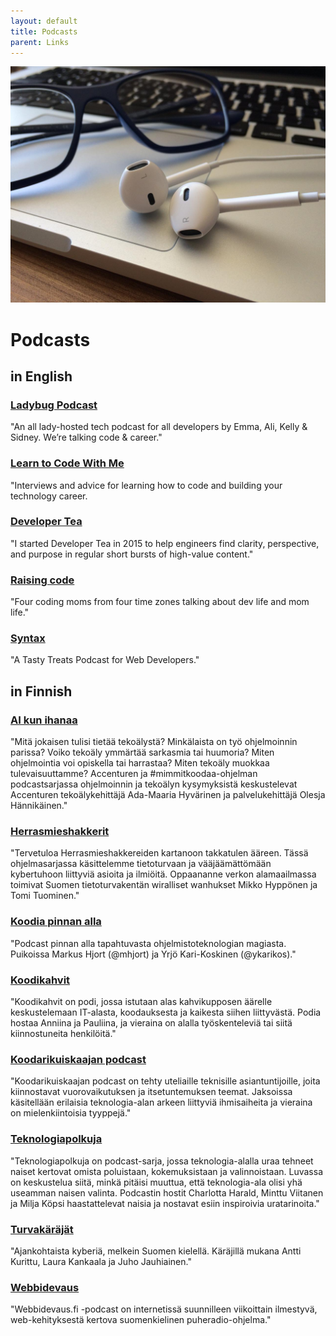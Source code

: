 ```yaml
---
layout: default
title: Podcasts
parent: Links
---
```

![jpg](/assets/podcasts.jpg)

# Podcasts

## in English

### [Ladybug Podcast](https://www.ladybug.dev/)
"An all lady-hosted tech podcast for all developers by Emma, Ali, Kelly & Sidney. We’re talking code & career."

### [Learn to Code With Me](https://learntocodewith.me/podcast/)
"Interviews and advice for learning how to code and building your technology career.

### [Developer Tea](https://developertea.com/)
"I started Developer Tea in 2015 to help engineers find clarity, perspective, and purpose in regular short bursts of high-value content."

### [Raising code](https://raisingcode.podbean.com/)
"Four coding moms from four time zones talking about dev life and mom life."

### [Syntax](https://syntax.fm/)
"A Tasty Treats Podcast for Web Developers."

## in Finnish

### [AI kun ihanaa](https://open.spotify.com/show/6vt0RIgU8MFz1ztHpzaH1s)
"Mitä jokaisen tulisi tietää tekoälystä? Minkälaista on työ ohjelmoinnin parissa? Voiko tekoäly ymmärtää sarkasmia tai huumoria? Miten ohjelmointia voi opiskella tai harrastaa? Miten tekoäly muokkaa tulevaisuuttamme? Accenturen ja #mimmitkoodaa-ohjelman podcastsarjassa ohjelmoinnin ja tekoälyn kysymyksistä keskustelevat Accenturen tekoälykehittäjä Ada-Maaria Hyvärinen ja palvelukehittäjä Olesja Hännikäinen."

### [Herrasmieshakkerit](https://hakkerit.libsyn.com/)
"Tervetuloa Herrasmieshakkereiden kartanoon takkatulen ääreen. Tässä ohjelmasarjassa käsittelemme tietoturvaan ja vääjäämättömään kybertuhoon liittyviä asioita ja ilmiöitä. Oppaananne verkon alamaailmassa toimivat Suomen tietoturvakentän wiralliset wanhukset Mikko Hyppönen ja Tomi Tuominen."

### [Koodia pinnan alla](https://koodiapinnanalla.fi/)
"Podcast pinnan alla tapahtuvasta ohjelmistoteknologian magiasta. Puikoissa Markus Hjort (@mhjort) ja Yrjö Kari-Koskinen (@ykarikos)."

### [Koodikahvit](https://audioboom.com/channels/5016335)
"Koodikahvit on podi, jossa istutaan alas kahvikupposen äärelle keskustelemaan IT-alasta, koodauksesta ja kaikesta siihen liittyvästä. Podia hostaa Anniina ja Pauliina, ja vieraina on alalla työskenteleviä tai siitä kiinnostuneita henkilöitä."

### [Koodarikuiskaajan podcast](https://koodarikuiskaaja.fi/podcast/)
"Koodarikuiskaajan podcast on tehty uteliaille teknisille asiantuntijoille, joita kiinnostavat vuorovaikutuksen ja itsetuntemuksen teemat. Jaksoissa käsitellään erilaisia teknologia-alan arkeen liittyviä ihmisaiheita ja vieraina on mielenkiintoisia tyyppejä."

### [Teknologiapolkuja ](https://mimmitkoodaa.ohjelmistoebusiness.fi/teknologiapolkuja/)
"Teknologiapolkuja on podcast-sarja, jossa teknologia-alalla uraa tehneet naiset kertovat omista poluistaan, kokemuksistaan ja valinnoistaan. Luvassa on keskustelua siitä, minkä pitäisi muuttua, että teknologia-ala olisi yhä useamman naisen valinta. Podcastin hostit Charlotta Harald, Minttu Viitanen ja Milja Köpsi haastattelevat naisia ja nostavat esiin inspiroivia uratarinoita."

### [Turvakäräjät](https://turvakarajat.fi/)
"Ajankohtaista kyberiä, melkein Suomen kielellä. Käräjillä mukana Antti Kurittu, Laura Kankaala ja Juho Jauhiainen."

### [Webbidevaus](https://webbidevaus.fi/)
"Webbidevaus.fi -podcast on internetissä suunnilleen viikoittain ilmestyvä, web-kehityksestä kertova suomenkielinen puheradio-ohjelma."
